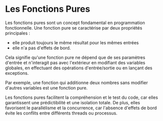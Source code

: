 # Les Fonctions Pures

Les fonctions pures sont un concept fondamental en programmation fonctionnelle. Une fonction pure se caractérise par 
deux propriétés principales : 
- elle produit toujours le même résultat pour les mêmes entrées 
- elle n'a pas d'effets de bord. 

Cela signifie qu'une fonction pure ne dépend que de ses paramètres d'entrée et n'interagit pas avec l'extérieur
en modifiant des variables globales, en effectuant des opérations d'entrée/sortie ou en lançant des exceptions.

Par exemple, une fonction qui additionne deux nombres sans modifier d'autres variables est une fonction pure. 

Les fonctions pures facilitent la compréhension et le test du code, car elles garantissent une prédictibilité et une 
isolation totale. De plus, elles favorisent le parallélisme et la concurrence, 
car l'absence d'effets de bord évite les conflits entre différents threads ou processus.
